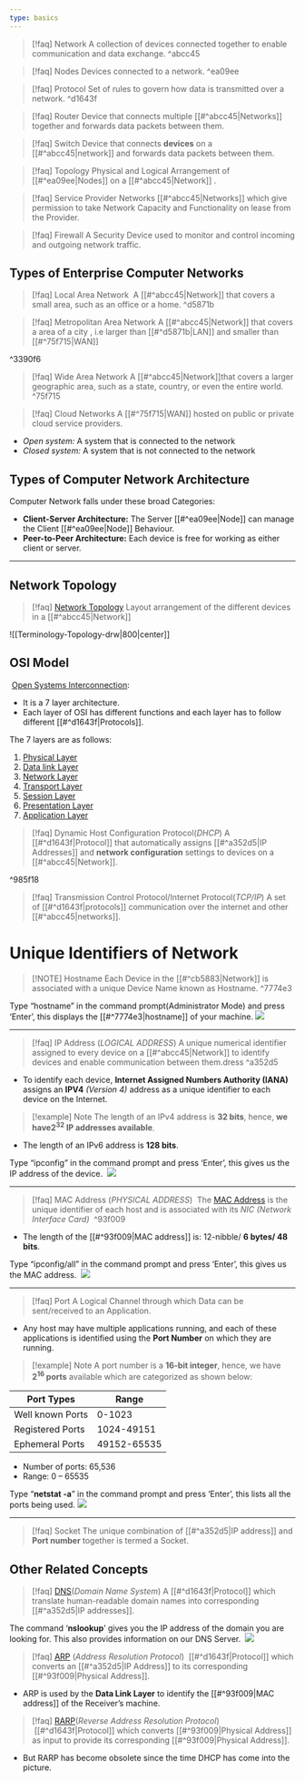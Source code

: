 ```yaml
---
type: basics
---
```


> [!faq] Network
> A collection of devices connected together to enable communication and data exchange. 
^abcc45

> [!faq] Nodes
>  Devices connected to a network.
^ea09ee

> [!faq] Protocol
>  Set of rules to govern how data is transmitted over a network.
^d1643f

> [!faq] Router
> Device that connects multiple [[#^abcc45|Networks]] together and forwards data packets between them.

> [!faq] Switch
>  Device that connects **devices** on a [[#^abcc45|network]] and forwards data packets between them.

> [!faq] Topology
> Physical and Logical Arrangement of [[#^ea09ee|Nodes]] on a [[#^abcc45|Network]] . 

> [!faq] Service Provider Networks
>  [[#^abcc45|Networks]] which give permission to take Network Capacity and Functionality on lease from the Provider.

> [!faq] Firewall
> A Security Device used to monitor and control incoming and outgoing network traffic.
## Types of Enterprise Computer Networks


> [!faq] Local Area Network
>  A [[#^abcc45|Network]] that covers a small area, such as an office or a home.
^d5871b


> [!faq] Metropolitan Area Network
>  A [[#^abcc45|Network]] that covers a area of a city , i.e larger than [[#^d5871b|LAN]] and smaller than [[#^75f715|WAN]]

^3390f6


> [!faq] Wide Area Network
> A  [[#^abcc45|Network]]that covers a larger geographic area, such as a state, country, or even the entire world.
^75f715

> [!faq] Cloud Networks
>  A [[#^75f715|WAN]] hosted on public or private cloud service providers.

- *Open system:* A system that is connected to the network 
- *Closed system:* A system that is not connected to the network 

## Types of Computer Network Architecture

Computer Network falls under these broad Categories:

- **Client-Server Architecture:** The Server [[#^ea09ee|Node]] can manage the Client [[#^ea09ee|Node]] Behaviour.
- **Peer-to-Peer Architecture:** Each device is free for working as either client or server.

---
## Network Topology

> [!faq] [Network Topology](https://www.geeksforgeeks.org/types-of-network-topology/)
> Layout arrangement of the different devices in a [[#^abcc45|Network]] 

![[Terminology-Topology-drw|800|center]]
## **OSI Model** 

 [Open Systems Interconnection](https://www.geeksforgeeks.org/layers-of-osi-model/):
 - It is a 7 layer architecture. 
 - Each layer of OSI has different functions and each layer has to follow different [[#^d1643f|Protocols]]. 

The 7 layers are as follows: 
1. [Physical Layer](https://www.geeksforgeeks.org/physical-layer-in-osi-model/)
2. [Data link Layer](https://www.geeksforgeeks.org/data-link-layer/)
3. [Network Layer](https://www.geeksforgeeks.org/network-layer-services-packetizing-routing-and-forwarding/) 
4. [Transport Layer](https://www.geeksforgeeks.org/transport-layer-responsibilities/)
5. [Session Layer](https://www.geeksforgeeks.org/session-layer-in-osi-model/)
6. [Presentation Layer](https://www.geeksforgeeks.org/presentation-layer-in-osi-model/)
7. [Application Layer](https://www.geeksforgeeks.org/application-layer-in-osi-model/)



> [!faq] Dynamic Host Configuration Protocol(*DHCP*)
> A [[#^d1643f|Protocol]] that automatically assigns [[#^a352d5|IP Addresses]] and **network configuration** settings to devices on a [[#^abcc45|Network]].

^985f18

> [!faq] Transmission Control Protocol/Internet Protocol(*TCP/IP*)
 A set of [[#^d1643f|protocols]] communication over the internet and other [[#^abcc45|networks]].
# Unique Identifiers of Network 
 
> [!NOTE] Hostname
> Each Device in the [[#^cb5883|Network]] is associated with a unique Device Name known as Hostname.
^7774e3

Type “hostname” in the command prompt(Administrator Mode) and press ‘Enter’, this displays the [[#^7774e3|hostname]] of your machine.
![](https://media.geeksforgeeks.org/wp-content/uploads/hostname.png)

----
> [!faq] IP Address (*LOGICAL ADDRESS*)
> A unique numerical identifier assigned to every device on a [[#^abcc45|Network]] to identify devices and enable communication between them.dress
^a352d5
- To identify each device, **Internet Assigned Numbers Authority (IANA)** assigns an **IPV4** *(Version 4)* address as a unique identifier to each device on the Internet. 

> [!example] Note
> The length of an IPv4 address is **32 bits**, hence, 
> **we have2<sup>32</sup> IP addresses available**.

- The length of an IPv6 address is **128 bits**. 

Type “ipconfig” in the command prompt and press ‘Enter’, this gives us the IP address of the device. 
![](https://a-auto50.unirita.co.jp/wordpress/wp-content/uploads/2015/11/ipconfig.png)

----
> [!faq] MAC Address (*PHYSICAL ADDRESS*)
>  The [MAC Address](https://www.geeksforgeeks.org/introduction-of-mac-address-in-computer-network/) is the unique identifier of each host and is associated with its *NIC (Network Interface Card)* 
^93f009

- The length of the [[#^93f009|MAC address]] is: 12-nibble/ **6 bytes/ 48 bits**.

Type “ipconfig/all” in the command prompt and press ‘Enter’, this gives us the MAC address. 
![](https://activedirectorypro.com/wp-content/uploads/2021/09/windows-cmd-commands-2.png)

----
> [!faq] Port
> A Logical Channel through which Data can be sent/received to an Application.

- Any host may have multiple applications running, and each of these applications is identified using the **Port Number** on which they are running.

> [!example] Note 
> A port number is a **16-bit integer**, hence,
> we have **2<sup>16</sup> ports** available which are categorized as shown below:

| Port Types       | Range       |
| ---------------- | ----------- |
| Well known Ports | 0-1023      |
| Registered Ports | 1024-49151  |
| Ephemeral Ports  | 49152-65535 |

- Number of ports: 65,536   
- Range: 0 – 65535   

Type “**netstat -a**” in the command prompt and press ‘Enter’, this lists all the ports being used.
![](https://media.geeksforgeeks.org/wp-content/uploads/ports.png)

----
> [!faq] Socket
> The unique combination of [[#^a352d5|IP address]] and **Port number** together is termed a Socket.


## Other Related Concepts 

> [!faq] [DNS](https://www.geeksforgeeks.org/domain-name-system-dns-in-application-layer/)(*Domain Name System*)
> A [[#^d1643f|Protocol]] which translate human-readable domain names into corresponding [[#^a352d5|IP addresses]].

The command ‘**nslookup**’ gives you the IP address of the domain you are looking for. This also provides information on our DNS Server. 
![](https://media.geeksforgeeks.org/wp-content/uploads/nslookup.png)


> [!faq] [ARP](https://www.geeksforgeeks.org/how-address-resolution-protocol-arp-works/) (*Address Resolution Protocol*)
>  [[#^d1643f|Protocol]] which converts an [[#^a352d5|IP Address]] to its corresponding [[#^93f009|Physical Address]]. 

- ARP is used by the **Data Link Layer** to identify the [[#^93f009|MAC address]] of the Receiver’s machine. 

> [!faq] [RARP](https://www.geeksforgeeks.org/what-is-rarp/)(*Reverse Address Resolution Protocol*)
>  [[#^d1643f|Protocol]] which converts [[#^93f009|Physical Address]] as input to provide its corresponding [[#^93f009|Physical Address]]. 

- But RARP has become obsolete since the time DHCP has come into the picture.



